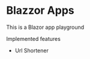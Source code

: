 # Blazzor Apps

<p>This is a Blazor app playground</p>
<p>Implemented features</p>
<ul>
  <li>
    Url Shortener
  </li>
</ul>
